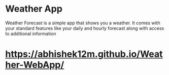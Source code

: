 # Weather App
Weather Forecast is a simple app that shows you a weather. It comes with your standard features like your daily and hourly forecast along with access to additional information

# https://abhishek12m.github.io/Weather-WebApp/
